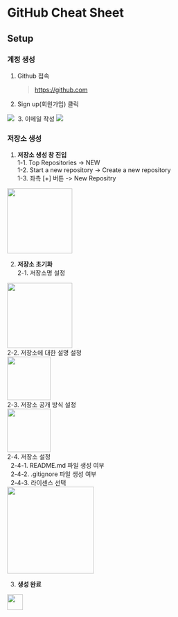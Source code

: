 # **GitHub Cheat Sheet**
## **Setup**
### **계정 생성**
1. Github 접속
    > https://github.com
2. Sign up(회원가입) 클릭<br>
<kbd>
<img src="https://user-images.githubusercontent.com/45596014/204702325-34eb1772-a8ff-44c9-9c63-a33c025fe29f.png">
</kbd>
3. 이메일 작성
<kbd>
<img src="https://user-images.githubusercontent.com/45596014/204702480-96f46b87-aa3f-4f1a-85c4-8be41b275038.png">
</kbd>

### **저장소 생성**
1. **저장소 생성 창 진입**<br>
1-1. Top Repositories -> NEW<br>
1-2. Start a new repository -> Create a new repository<br>
1-3. 좌측 [+] 버튼 -> New Repositry

<kbd>
<img height="150" src="https://user-images.githubusercontent.com/115057348/204690306-ca3e7377-f8e2-40bd-943a-9fe9974ed46d.jpg">
</kbd>

2. **저장소 초기화**<br>
2-1. 저장소명 설정<br>
<kbd>
<img height="150" src="https://user-images.githubusercontent.com/45596014/193050451-d76a0abf-27f4-4bd7-b1ab-e5e214463b92.jpg">
</kbd><br>
2-2. 저장소에 대한 설명 설정<br>
<kbd>
<img height="100" src="https://user-images.githubusercontent.com/45596014/193048451-9819ac81-b0a8-4d1d-b97c-84398633b4a5.jpg">
</kbd><br>
2-3. 저장소 공개 방식 설정<br>
<kbd>
<img height="100" src="https://user-images.githubusercontent.com/45596014/193050059-7bb3dadb-0550-41d6-afce-2f788c2e7111.jpg">
</kbd><br>
2-4. 저장소 설정<br>
&nbsp;&nbsp;2-4-1. README.md 파일 생성 여부<br>
&nbsp;&nbsp;2-4-2. .gitignore 파일 생성 여부<br>
&nbsp;&nbsp;2-4-3. 라이센스 선택<br>
<kbd>
<img height="200" src="https://user-images.githubusercontent.com/45596014/193049783-11cdf10c-5c6f-4eb1-9f07-b185ff47507d.jpg">
</kbd>

3. **생성 완료**<br>
<kbd>
<img height="36" src="https://user-images.githubusercontent.com/45596014/193056984-f8d08228-1f84-42cc-a7b4-d6e7de1e7444.jpg">
</kbd>